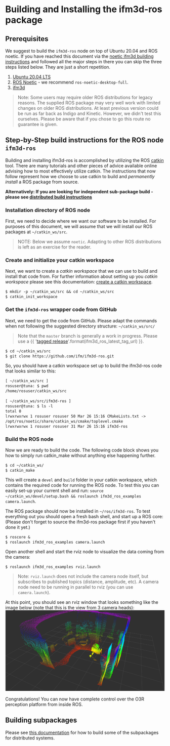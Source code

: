 # Building and Installing the ifm3d-ros package
## Prerequisites

We suggest to build the `ifm3d-ros` node on top of Ubuntu 20.04 and ROS noetic.
If you have reached this document via the [noetic ifm3d building instructions](noetic.md) and followed all the major steps in there you can skip the three steps listed below. They are just a short repetition.
1. [Ubuntu 20.04 LTS](http://www.ubuntu.com)
2. [ROS Noetic](http://wiki.ros.org/noetic/Installation/) - we recommend `ros-noetic-desktop-full`.
3. [ifm3d](https://github.com/ifm/ifm3d)


> Note: Some users may require older ROS distributions for legacy reasons. The supplied ROS package may very well work with limited changes on older ROS distributions. At least previous version could be run as far back as Indigo and Kinetic. However, we didn't test this ourselves. Please be aware that if you chose to go this route no guarantee is given.

## Step-by-Step build instructions for the ROS node `ifm3d-ros`

Building and installing ifm3d-ros is accomplished by utilizing the ROS [catkin](http://wiki.ros.org/catkin) tool. There are many tutorials and other pieces of advice available online advising how to most effectively utilize catkin. The instructions that now follow represent how we choose to use catkin to build and _permanently install_ a ROS package from source.

**Alternatively: If you are looking for independent sub-package build  - please see [distributed build instructions](distributed_build.md)**

### Installation directory of ROS node
First, we need to decide where we want our software to be installed. For purposes of this document, we will assume that we will install our ROS packages at `~/catkin_ws/src`.

>NOTE: Below we assume `noetic`. Adapting to other ROS distributions is left as an exercise for the reader.

### Create and initialize your catkin workspace
Next, we want to create a _catkin workspace_ that we can use to build and install that code from.
For further information about setting up you _catkin workspace_ please see this documentation: [create a catkin workspace](http://wiki.ros.org/catkin/Tutorials/create_a_workspace).
```
$ mkdir -p ~/catkin_ws/src && cd ~/catkin_ws/src
$ catkin_init_workspace
```

### Get the `ifm3d-ros` wrapper code from GitHub
Next, we need to get the code from GitHub. Please adapt the commands when not following the suggested directory structure: `~/catkin_ws/src/`

> Note that the `master` branch is generally a work in progress. Please use a  {{ '[tagged release]({})'.format(ifm3d_ros_latest_tag_url) }}.
```
$ cd ~/catkin_ws/src
$ git clone https://github.com/ifm/ifm3d-ros.git
```

So, you should have a catkin workspace set up to build the ifm3d-ros code that looks similar to this:
```
[ ~/catkin_ws/src ]
rosuser@tuna: $ pwd
/home/rosuser/catkin_ws/src

[ ~/catkin_ws/src/ifm3d-ros ]
rosuser@tuna: $ ls -l
total 0
lrwxrwxrwx 1 rosuser rosuser 50 Mar 26 15:16 CMakeLists.txt -> /opt/ros/noetic/share/catkin_ws/cmake/toplevel.cmake
lrwxrwxrwx 1 rosuser rosuser 31 Mar 26 15:16 ifm3d-ros
```

### Build the ROS node
Now we are ready to build the code. The following code block shows you how to simply run catkin_make without anything else happening further.
```
$ cd ~/catkin_ws/
$ catkin_make
```
This will create a `devel` and `build` folder in your catkin workspace, which contains the required code for running the ROS node. To test this you can easily set-up your current shell and run: `source ~/catkin_ws/devel/setup.bash && roslaunch ifm3d_ros_examples camera.launch`.


The ROS package should now be installed in `~/ros/ifm3d-ros`. To test everything out you should open a fresh bash shell, and start up a ROS core:
(Please don't forget to source the ifm3d-ros package first if you haven't done it yet.)
```
$ roscore &
$ roslaunch ifm3d_ros_examples camera.launch
```

Open another shell and start the rviz node to visualize the data coming from the camera:
```
$ roslaunch ifm3d_ros_examples rviz.launch
```
> Note: `rviz.launch` does not include the camera node itself, but subscribes to published topics (distance, amplitude, etc). A camera node need to be running in parallel to rviz (you can use `camera.launch`).

At this point, you should see an rviz window that looks something like the image below (note that this is the view from 3 camera heads):
![rviz1](figures/O3R_merged_point_cloud.png)

Congratulations! You can now have complete control over the O3R perception platform from inside ROS.


## Building subpackages
Please see [this documentation](distributed_build.md) for how to build some of the subpackages for distributed systems.
